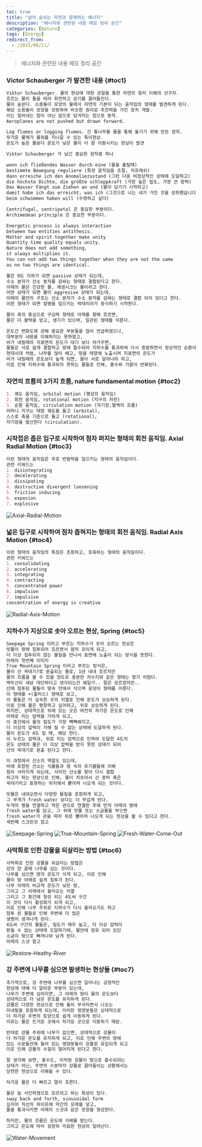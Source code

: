 ```yaml
---
toc: true
title: "살아 숨쉬는 자연과 함께하는 에너지"
description: "에너지와 관련된 내용 메모 정리 공간" 
categories: [Nature]
tags: [Energy]
redirect_from:
  - /2021/08/11/
---
```


> 에너지와 관련된 내용 메모 정리 공간

### Victor Schauberger 가 발견한 내용 {#toc1}

```md
Viktor Schauberger. 물의 현상에 대한 관찰을 통한 자연의 원리 이해의 선구자.
흐르는 물이 돌을 따라 회전하고 공기를 끌어들인다.
물이 숨쉰다. 소용돌이 모양의 물에서 자연의 기본이 되는 움직임의 형태를 발견하게 된다.
해당 소용돌이 모양을 모방하여 비슷한 원리로 추진력을 가진 장치 개발.
이는 밀어내는 힘이 아닌 앞으로 당겨지는 힘으로 동작.
Aeroplanes are not pushed but drawn forward.

Log flumes or logging flumes. 긴 통나무를 물을 통해 옮기기 위해 만든 장치.
무거운 물체가 물위를 지나갈 수 있는 특이현상.
온도가 높은 물보다 온도가 낮은 물이 더 잘 이동시키는 현상이 발견

Viktor Schauberger 가 남긴 중요한 원칙중 하나

wenn ich fließendes Wasser durch eine (물을 흘릴때)
bestimmte Bewegung reguliere (특정 움직임을 조절, 리프레쉬)
dann erreiche ich den Anomaliezustand (그런 다음 비정상적인 상태에 도달하고)
die höchste Dichte, die größte schleppkraft (가장 높은 밀도, 가장 큰 항력)
Das Wasser Fängt zum Ziehen an und (물이 당기기 시작하고)
damit habe ich das erreicht, was ich (그것으로 나는 내가 가진 것을 성취했습니다)
beim schwimmen haben will (수영하고 싶다)

Centrifugal, centripetal 은 중요한 부분이다.
Archimedean principle 은 중요한 부분이다.

Energetic process is always interaction
between two entities antithesis.
Matter and spirit together make unity
Quantity time quality equals unity.
Nature does not add something,
it always multiplies it.
You can not add two things together when they are not the same 
as no two things are identical.

물은 9도 이하가 되면 passive 상태가 되는데, 
수소 분자가 산소 분자를 감싸는 형태로 결합된다고 한다.
이때의 물은 건강한 물, 재생시크는 물이라고 한다.
어떤 상태가 되면 물이 aggresive 상태가 되는데,
이때의 물안의 구조는 산소 분자가 수소 분자를 감싸는 형태로 결합 되어 있다고 한다.
이런 형태가 되면 질병을 일으키는 박테리아가 증식하기 시작한다.

물이 축의 중심으로 구심력 형태로 아래를 향해 흐르면,
물은 더 활력을 얻고, 생기가 있으며, 일관된 형태를 이룬다.

온도간 변화도에 관해 중요한 부분들을 많이 언급하였으나,
대부분의 내용을 이해하지는 못하였고,
비가 내릴때의 지표면의 온도가 대기 보다 차가우면,
물들은 서로 쉽게 결합하고 땅에 흡수되어 지하수를 통과하여 다시 증발하면서 정상적인 순환이 이루어 지지만,
현대시대 처럼, 나무를 많이 배고, 땅을 태양에 노출시켜 지표면의 온도가
비가 내릴때의 온도보다 높게 되면, 물이 서로 달아나려 하고,
이로 인해 지하수에 통과되지 못하는 물들로 인해, 홍수와 가뭄이 반복된다.

```

### 자연의 흐름의 3가지 흐름, nature fundamental motion {#toc2}

```md
1. 궤도 움직임, orbital motion (행성의 움직임)
2. 회전 움직임, rotational motion (지구의 자전)
3. 순환 움직임, circulation motion (자기장,혈액의 흐름)
어머니 지구는 태양 궤도를 돌고 (orbital),
스스로 축을 기준으로 돌고 (rotational),
자기장을 발산한다 (circulation).
```

### 시작접은 좁은 입구로 시작하여 점차 퍼지는 형태의 회전 움직임. Axial Radial Motion {#toc3}

```md
이런 형태의 움직임은 주로 반발력을 일으키는 형태의 움직임이다.
관련 키워드는
1. disintegrating
2. decelerating
3. dissipating
4. destructive divergent loosening
5. friction inducing
6. exposion
7. explosive
```

![Axial-Radial-Motion](/assets/images/screen/axial-radial-motion.png)

### 넓은 입구로 시작하여 점차 좁혀지는 형태의 회전 움직임. Radial Axis Motion {#toc4}

```md
이런 형태의 움직임의 특징은 조용하고, 응축하는 형태의 움직임이다.
관련 키워드는
1. consolidating
2. accelerating
3. integrating
4. contracting
5. concentrated power
6. impulsion
7. impulsive
concentration of energy is creative
```

![Radial-Axis-Motion](/assets/images/screen/radial-axis-motion.png)

### 지하수가 지상으로 솟아 오르는 현상, Spring {#toc5}

```md
Seepage Spring 이라고 부르는 지하수가 솟아 오르는 현상은
빗물이 땅에 침투되어 흐르면서 점차 모이게 되고,
더 이상 침투되지 않는 물질을 만나서 표면에 노출이 되는 방식을 뜻한다.
아래의 첫번째 이미지
True Mountain Spring 이라고 부르는 방식은,
물이 산 꼭대기?로 분출되는 물로, 1년 내내 흐르지만
물의 흐름을 볼 수 있을 정도로 충분한 저수지와 같은 형태는 찾기 어렵다.
백두산이 새삼 대단하다고 생각되는건 왜일가.. 잘은 모르겠지만..
산에 침투된 물들이 땅속 안에서 식으며 웅덩이 형태를 이룬다.
이 형태를 +(플러스) 형태로 보고,
이 물들은 더 깊숙한 곳의 지열로 인해 온도가 상승하게 된다.
이로 인해 물은 팽창하고 싶어하고, 위로 상승하게 된다.
하지만, 상대적으로 위에 있는 곳은 여전히 차가운 온도로 인해
아래로 미는 압력을 가하게 되고,
이 중간에서 물의 밀도가 가장 빽빽해지고,
더 이상의 압력이 가해 질 수 없는 상태에 도달하게 된다.
물이 온도가 4도 일 때, 해당 한다.
이 누르는 압력과, 위로 미는 압력으로 인하여 도달한 4도의
온도 상태의 물은 더 이상 압력을 받지 못한 상태가 되어
산의 꼭대기로 분출 된다고 한다.

이 과정에서 산소의 역할도 있는데,
비에 포함된 산소는 식물들과 땅 속의 유기물들에 의해 
점차 사라지게 되는데, 사라진 산소를 찾아 다시 결합
하고자 하는 현상으로 인해, 물이 치솟아서 산 중턱 혹은
꼭대기라고 표현하는 위치에서 뿥어져 나오게 되는 것이다.

빗물은 내려오면서 다양한 물질을 포함하게 되고,
그 무게가 fresh water 보다는 더 무겁게 된다.
두개의 병을 연결하고 작은 관으로 연결한 후에 먼저 아래의 병에
fresh water를 담고, 그 위에 빗물 또는 소금물을 부으면
fresh water가 관을 따라 위로 뿜어져 나오게 되는 현상을 볼 수 있다고 한다.
세번째 스크린샷 참고
```

![Seepage-Spring](/assets/images/screen/seepage-spring.png)
![True-Mountain-Spring](/assets/images/screen/true-mountain-spring.png)
![Fresh-Water-Come-Out](/assets/images/screen/fresh-water-come-out.png)

### 사막화로 인한 강물을 되살리는 방법 {#toc6}

```md
사막화로 인한 강물을 되살리는 방법은
강의 양 끝에 나무를 심는 것이다.
나무를 심으면 땅의 온도가 식게 되고, 이로 인해
물이 땅 아래로 쉽게 침투가 된다. 
나무 아래의 비교적 온도가 낮은 땅,
그리고 그 아래에서 올라오는 지열
그리고 그 중간에 형성 되는 4도씨 구간
이 것이 다시 활성화가 되게 되고,
이로 인해 나무 주위로 지하수가 다시 올라오기도 하고
침투 된 물들로 인해 주변에 더 많은 
생명이 생겨나게 된다. 
4도씨 구간의 물들은, 밀도가 매우 높고, 더 이상 압력이
받을 수 없는 상태에 도달하기에, 물안에 함유 되어 있던
소금이 밖으로 빠져나와 남게 된다.
아래의 스샷 참고
```

![Restore-Heathy-River](/assets/images/screen/restore-healthy-river.png)

### 강 주변에 나무를 심으면 발생하는 현상들 {#toc7}

```md
추가적으로, 강 주변에 나무를 심으면 일어나는 긍정적인
현상에 대해 더 알려준 부분이 있는데,
나무가 주변에 심어지면, 그 아래의 땅이 물의 온도보다
상대적으로 더 낮은 온도를 유지하게 된다.
강물은 다양한 현상으로 인해 돌이 부서지면서 나오는
미네랄을 포함하게 되는데, 이러한 영양분들은 상대적으로
더 차가운 주변의 토양으로 쉽게 이동하게 된다.
이유는 물은 뜨거운 곳에서 차가운 곳으로 이동하기 때문.

반대로 강물 주위에 나무가 없으면, 상대적으로 강물이
더 차가운 온도를 유지하게 되고, 이로 인해 주변의 땅에
있는 수분들안에 들어 있는 영양분들이 강물로 유입되게 되고
이로 인해 강물의 수질이 떨어지게 된다고 한다.

잘 생각해 보면, 홍수도, 이처럼 강물이 땅으로 흡수되려는
상태가 아닌, 주면의 수분마저 강물로 끌어들이는 상황에서는
당연한 현상으로 이해될 수 있다.

차가운 물은 더 빠르고 멀리 흐른다.

물은 늘 사인파형으로 흐르려고 하는 특성이 있다.
sway back and forth, sinusoidal form
심지어 직선의 파이프에 약간의 모래를 넣고,
물을 통과시키면 아래의 스샷과 같은 모양을 형성한다.

하지만, 물의 흐름은 온도에 지배를 받는다.
그리고 온도에 따라 굉장히 미묘한 현상이 일어난다.
```

![Water-Movement](/assets/images/screen/water-movement.png)

[^1]: This is a footnote.

[kramdown]: https://kramdown.gettalong.org/
[My Blog]: https://marindie.github.io
